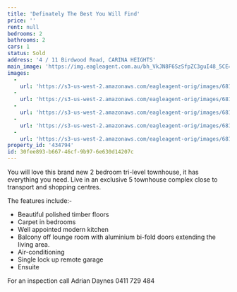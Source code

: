 ```yaml
---
title: 'Definately The Best You Will Find'
price: ''
rent: null
bedrooms: 2
bathrooms: 2
cars: 1
status: Sold
address: '4 / 11 Birdwood Road, CARINA HEIGHTS'
main_image: 'https://img.eagleagent.com.au/bh_VkJN8F6SzSfpZC3guI48_5CE=/1280x854/smart/https://s3-us-west-2.amazonaws.com/eagleagent-orig/images/6818048/103965380-image-M.jpg'
images:
  -
    url: 'https://s3-us-west-2.amazonaws.com/eagleagent-orig/images/6818052/103965380-image-D.jpg'
  -
    url: 'https://s3-us-west-2.amazonaws.com/eagleagent-orig/images/6818051/103965380-image-C.jpg'
  -
    url: 'https://s3-us-west-2.amazonaws.com/eagleagent-orig/images/6818050/103965380-image-B.jpg'
  -
    url: 'https://s3-us-west-2.amazonaws.com/eagleagent-orig/images/6818049/103965380-image-A.jpg'
  -
    url: 'https://s3-us-west-2.amazonaws.com/eagleagent-orig/images/6818048/103965380-image-M.jpg'
property_id: '434794'
id: 30fee893-b667-46cf-9b97-6e630d14207c
---
```

You will love this brand new 2 bedroom tri-level townhouse, it has everything you need.  Live in an exclusive 5 townhouse complex close to transport and shopping centres.

The features include:-

- Beautiful polished timber floors
- Carpet in bedrooms
- Well appointed modern kitchen
- Balcony off lounge room with aluminium bi-fold doors extending the living area.
- Air-conditioning
- Single lock up remote garage
- Ensuite

For an inspection call Adrian Daynes 0411 729 484